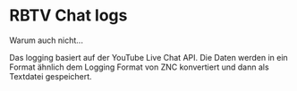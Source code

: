 # RBTV Chat logs

Warum auch nicht...

Das logging basiert auf der YouTube Live Chat API. Die Daten werden in ein Format ähnlich dem Logging Format von ZNC konvertiert und dann als Textdatei gespeichert.
